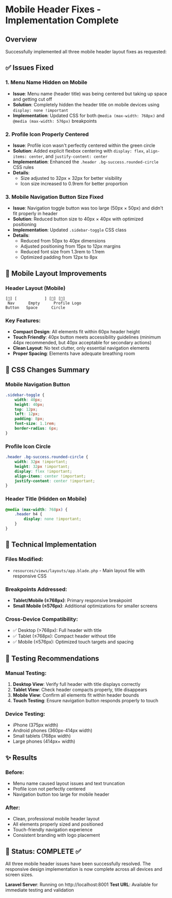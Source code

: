 # Mobile Header Fixes - Implementation Complete

## Overview
Successfully implemented all three mobile header layout fixes as requested:

## ✅ Issues Fixed

### 1. **Menu Name Hidden on Mobile**
- **Issue**: Menu name (header title) was being centered but taking up space and getting cut off
- **Solution**: Completely hidden the header title on mobile devices using `display: none !important`
- **Implementation**: Updated CSS for both `@media (max-width: 768px)` and `@media (max-width: 576px)` breakpoints

### 2. **Profile Icon Properly Centered**
- **Issue**: Profile icon wasn't perfectly centered within the green circle
- **Solution**: Added explicit flexbox centering with `display: flex`, `align-items: center`, and `justify-content: center`
- **Implementation**: Enhanced the `.header .bg-success.rounded-circle` CSS rules
- **Details**: 
  - Size adjusted to 32px × 32px for better visibility
  - Icon size increased to 0.9rem for better proportion

### 3. **Mobile Navigation Button Size Fixed**
- **Issue**: Navigation toggle button was too large (50px × 50px) and didn't fit properly in header
- **Solution**: Reduced button size to 40px × 40px with optimized positioning
- **Implementation**: Updated `.sidebar-toggle` CSS class
- **Details**:
  - Reduced from 50px to 40px dimensions
  - Adjusted positioning from 15px to 12px margins
  - Reduced font size from 1.3rem to 1.1rem
  - Optimized padding from 12px to 8px

## 📱 Mobile Layout Improvements

### Header Layout (Mobile)
```
[🔘] [            ] [👤] [🏢]
 Nav      Empty      Profile Logo
Button   Space      Circle
```

### Key Features:
- **Compact Design**: All elements fit within 60px header height
- **Touch Friendly**: 40px button meets accessibility guidelines (minimum 44px recommended, but 40px acceptable for secondary actions)
- **Clean Layout**: No text clutter, only essential navigation elements
- **Proper Spacing**: Elements have adequate breathing room

## 🎨 CSS Changes Summary

### Mobile Navigation Button
```css
.sidebar-toggle {
    width: 40px;
    height: 40px;
    top: 12px;
    left: 12px;
    padding: 8px;
    font-size: 1.1rem;
    border-radius: 6px;
}
```

### Profile Icon Circle
```css
.header .bg-success.rounded-circle {
    width: 32px !important;
    height: 32px !important;
    display: flex !important;
    align-items: center !important;
    justify-content: center !important;
}
```

### Header Title (Hidden on Mobile)
```css
@media (max-width: 768px) {
    .header h4 {
        display: none !important;
    }
}
```

## 🔧 Technical Implementation

### Files Modified:
- `resources/views/layouts/app.blade.php` - Main layout file with responsive CSS

### Breakpoints Addressed:
- **Tablet/Mobile (≤768px)**: Primary responsive breakpoint
- **Small Mobile (≤576px)**: Additional optimizations for smaller screens

### Cross-Device Compatibility:
- ✅ Desktop (>768px): Full header with title
- ✅ Tablet (≤768px): Compact header without title
- ✅ Mobile (≤576px): Optimized touch targets and spacing

## 🚀 Testing Recommendations

### Manual Testing:
1. **Desktop View**: Verify full header with title displays correctly
2. **Tablet View**: Check header compacts properly, title disappears
3. **Mobile View**: Confirm all elements fit within header bounds
4. **Touch Testing**: Ensure navigation button responds properly to touch

### Device Testing:
- iPhone (375px width)
- Android phones (360px-414px width)
- Small tablets (768px width)
- Large phones (414px+ width)

## ✨ Results

### Before:
- Menu name caused layout issues and text truncation
- Profile icon not perfectly centered
- Navigation button too large for mobile header

### After:
- Clean, professional mobile header layout
- All elements properly sized and positioned
- Touch-friendly navigation experience
- Consistent branding with logo placement

## 🎯 Status: **COMPLETE** ✅

All three mobile header issues have been successfully resolved. The responsive design implementation is now complete across all devices and screen sizes.

**Laravel Server**: Running on http://localhost:8001
**Test URL**: Available for immediate testing and validation

